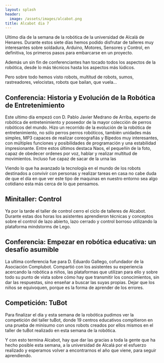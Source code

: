 ```yaml
---
layout: splash
header:
  image: /assets/images/alcabot.png
title: Alcabot dia 7
---
```


Ultimo día de la semana de la robótica de la universidad de Alcalá de Henares. Durante estos siete días hemos podido disfrutar de talleres muy interesantes sobre soldadura, Arduino, Motores, Sensores y Control, en definitiva, los primeros pasos para embarcarse en un proyecto.

Además un sin fin de conferenciantes han tocado todos los aspectos de la robótica, desde lo más técnicos hasta los aspectos más lúdicos.

Pero sobre todo hemos visto robots, multitud de robots, sumos, rastreadores, velocistas, robots que bailan, que vuela…

## Conferencia: Historia y Evolución de la Robótica de Entretenimiento
Este ultimo día empezó con D. Pablo Javier Medrano de Arriba, experto de robótica de entretenimiento y poseedor de la mayor colección de perros robóticos del mundo. Hizo un recorrido de la evolución de la robótica de entretenimiento, no sólo perros perros robóticos, también unidades más simples, MP3 capaces de realizar coreografiás y Bípedos muy interesantes, con múltiples funciones y posibilidades de programación y una estabilidad impresionante. Entre estos últimos destaca Naos, el pequeñín de la foto, capaz de obedecer ordenes por voz, hablar y realizar multitud de movimientos. Incluso fue capaz de sacar de la urna las

Viendo lo que ha avanzado la tecnología en el mundo de los robots destinados a convivir con personas y realizar tareas en casa no cabe duda de que el día en que ver este tipo de maquinas en nuestro entorno sea algo cotidiano esta más cerca de lo que pensamos.

## Minitaller: Control
Ya por la tarde el taller de control cerro el ciclo de talleres de Alcabot. Durante estas dos horas los asistentes aprendieron técnicas y conceptos sobre el control de lazo abierto, lazo cerrado y control borroso utilizando la plataforma mindstorms de Lego.

## Conferencia: Empezar en robótica educativa: un desafío asumible
La ultima conferencia fue para D. Eduardo Gallego, cofundador de la Asociación Complubot. Compartió con los asistentes su experiencia acercando la robótica a niños, las plataformas que utilizan para ello y sobre todo su punto de vista sobre cómo hay que transmitir los conocimientos, sin dar las respuestas, sino enseñar a buscar las suyas propias. Dejar que los niños se equivoquen, porque es la forma de aprender de los errores.

## Competición: TuBot
Para finalizar el día y esta semana de la robótica pudimos ver la competición del taller tuBot, donde 19 centros educativos compitieron en una prueba de minisumo con unos robots creados por ellos mismos en el taller de tuBot realizado en esta semana de la robótica.

Y con esto termina Alcabot, hay que dar las gracias a toda la gente que ha hecho posible esta semana, a la universidad de Alcalá por el esfuerzo realizado y esperamos volver a encontrarnos el año que viene, para seguir aprendiendo.